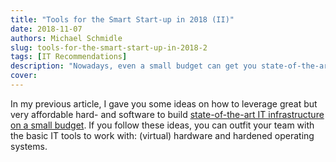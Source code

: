 ```yaml
---
title: "Tools for the Smart Start-up in 2018 (II)"
date: 2018-11-07
authors: Michael Schmidle
slug: tools-for-the-smart-start-up-in-2018-2
tags: [IT Recommendations]
description: "Nowadays, even a small budget can get you state-of-the-art IT infrastructure. Running great desktop and web applications on top of this infrastructure can be very inexpensive, too. Here’s how."
cover: 
---
```


In my previous article, I gave you some ideas on how to leverage great but very affordable hard- and software to build [state-of-the-art IT infrastructure on a small budget](/articles/tools-for-the-smart-start-up-in-2018-1/). If you follow these ideas, you can outfit your team with the basic IT tools to work with: (virtual) hardware and hardened operating systems. 
